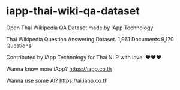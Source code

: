 # iapp-thai-wiki-qa-dataset
Open Thai Wikipedia QA Dataset made by iApp Technology

Thai Wikipedia Question Answering Dataset.
1,961 Documents
9,170 Questions

Contributed by iApp Technology for Thai NLP with love. ❤️❤️❤️

Wanna know more iApp? https://iapp.co.th 

Wanna use some AI? https://ai.iapp.co.th

